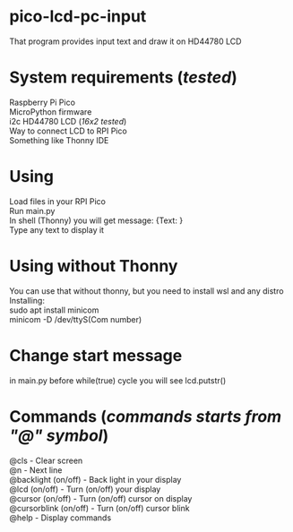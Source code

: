 # pico-lcd-pc-input
That program provides input text and draw it on HD44780 LCD  
  
# System requirements (_tested_)
Raspberry Pi Pico  
MicroPython firmware  
i2c HD44780 LCD (_16x2 tested_)  
Way to connect LCD to RPI Pico  
Something like Thonny IDE  
  
# Using
Load files in your RPI Pico  
Run main.py  
In shell (Thonny) you will get message: {Text: }  
Type any text to display it  
  
# Using without Thonny
You can use that without thonny, but you need to install wsl and any distro
Installing:  
sudo apt install minicom  
minicom -D /dev/ttyS(Com number)
# Change start message
in main.py before while(true) cycle you will see lcd.putstr()  
  
# Commands (_commands starts from "@" symbol_)
@cls - Clear screen  
@n - Next line  
@backlight (on/off) - Back light in your display  
@lcd (on/off) - Turn (on/off) your display  
@cursor (on/off) - Turn (on/off) cursor on display  
@cursorblink (on/off) - Turn (on/off) cursor blink  
@help - Display commands  

